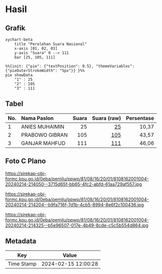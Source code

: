 # Hasil

## Grafik

```mermaid
xychart-beta
    title "Perolehan Suara Nasional"
    x-axis [01, 02, 03]
    y-axis "Suara" 0 --> 111
    bar [25, 105, 111]
```

```mermaid
%%{init: {"pie": {"textPosition": 0.5}, "themeVariables": {"pieOuterStrokeWidth": "5px"}} }%%
pie showData
    "1" : 25
    "2" : 105
    "3" : 111
```

## Tabel

| No. | Nama Paslon    | Suara | Suara (raw) | Persentase |
|:--- |:-------------- | -----:| -----------:| ----------:|
| 1   | ANIES MUHAIMIN | 25    | [25][p-1]   | 10,37      |
| 2   | PRABOWO GIBRAN | 105   | [105][p-2]  | 43,57      |
| 3   | GANJAR MAHFUD  | 111   | [111][p-3]  | 46,06      |


[p-1]: https://github.com/gigit-pemilu/pemilu-2024/blob/main/pilpres/hitung-suara/sub/81-maluku/sub/08-maluku-barat-daya/sub/16-kepulauan-romang/sub/2001-hila/sub/004-tps/sub/paslon-1.txt
[p-2]: https://github.com/gigit-pemilu/pemilu-2024/blob/main/pilpres/hitung-suara/sub/81-maluku/sub/08-maluku-barat-daya/sub/16-kepulauan-romang/sub/2001-hila/sub/004-tps/sub/paslon-2.txt
[p-3]: https://github.com/gigit-pemilu/pemilu-2024/blob/main/pilpres/hitung-suara/sub/81-maluku/sub/08-maluku-barat-daya/sub/16-kepulauan-romang/sub/2001-hila/sub/004-tps/sub/paslon-3.txt

## Foto C Plano

https://sirekap-obj-formc.kpu.go.id/0eba/pemilu/ppwp/81/08/16/20/01/8108162001004-20240214-214050--3715d65f-bb65-4fc2-abfd-61aa729af557.jpg

https://sirekap-obj-formc.kpu.go.id/0eba/pemilu/ppwp/81/08/16/20/01/8108162001004-20240214-214204--b9fa716f-7d1b-4cb5-8994-8e6f2c100436.jpg

https://sirekap-obj-formc.kpu.go.id/0eba/pemilu/ppwp/81/08/16/20/01/8108162001004-20240214-214325--b5e96507-017e-4b49-8cde-c5c5b554d864.jpg


## Metadata

| Key        | Value               |
| ---------- | ------------------- |
| Time Stamp | 2024-02-15 12:00:28 |



